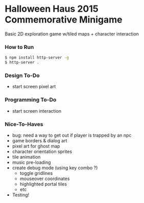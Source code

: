# Halloween Haus 2015 Commemorative Minigame

Basic 2D exploration game w/tiled maps + character interaction

### How to Run
```bash
$ npm install http-server -g
$ http-server .
```

### Design To-Do
- start screen pixel art

### Programming To-Do
- start screen interaction
  
### Nice-To-Haves
- bug: need a way to get out if player is trapped by an npc
- game borders & dialog art
- pixel art for ghost map
- character orientation sprites
- tile animation
- music pre-loading
- create debug mode (using key combo ?)
  - toggle gridlines
  - mouseover coordinates
  - highlighted portal tiles
  - etc
- Testing!

